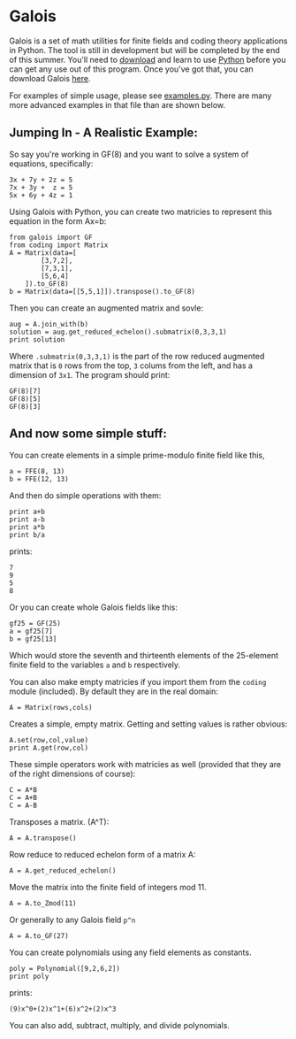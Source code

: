 Galois
======

Galois is a set of math utilities for finite fields and coding theory applications in Python.
The tool is still in development but will be completed by the end of this summer.
You'll need to <a href="http://www.python.org/download/">download</a> and learn to use 
<a href="http://www.python.org/">Python</a> before you can get any use out of this program.
Once you've got that, you can download Galois <a href="https://github.com/Glank/Galois/archive/master.zip">here</a>.

For examples of simple usage, please see 
<a href="https://github.com/Glank/Galois/blob/master/examples.py">examples.py</a>.
There are many more advanced examples in that file than are shown below.

Jumping In - A Realistic Example:
---------------------------------

So say you're working in GF(8) and you want to solve a system of equations, specifically:

    3x + 7y + 2z = 5
    7x + 3y +  z = 5
    5x + 6y + 4z = 1

Using Galois with Python, you can create two matricies to represent this equation in the form Ax=b:

    from galois import GF
    from coding import Matrix
    A = Matrix(data=[
            [3,7,2],
            [7,3,1],
            [5,6,4]
        ]).to_GF(8)
    b = Matrix(data=[[5,5,1]]).transpose().to_GF(8)
    
Then you can create an augmented matrix and sovle:

    aug = A.join_with(b)
    solution = aug.get_reduced_echelon().submatrix(0,3,3,1)
    print solution

Where `.submatrix(0,3,3,1)` is the part of the row reduced augmented matrix that is
`0` rows from the top, `3` colums from the left, and has a dimension of `3x1`.
The program should print:

    GF(8)[7]
    GF(8)[5]
    GF(8)[3]

And now some simple stuff:
--------------------------

You can create elements in a simple prime-modulo finite field like this,

    a = FFE(8, 13)
    b = FFE(12, 13)

And then do simple operations with them:

    print a+b
    print a-b
    print a*b
    print b/a
    
prints:

    7
    9
    5
    8
    
Or you can create whole Galois fields like this:

    gf25 = GF(25)
    a = gf25[7]
    b = gf25[13]

Which would store the seventh and thirteenth elements of the 25-element finite field to the variables `a` and `b` respectively.
    
You can also make empty matricies if you import them from the `coding` module (included).
By default they are in the real domain:

    A = Matrix(rows,cols)

Creates a simple, empty matrix. Getting and setting values is rather obvious:

    A.set(row,col,value)
    print A.get(row,col)

These simple operators work with matricies as well (provided that they are of the right dimensions of course):

    C = A*B
    C = A+B
    C = A-B

Transposes a matrix. (A^T):

    A = A.transpose()

Row reduce to reduced echelon form of a matrix A:

    A = A.get_reduced_echelon()

Move the matrix into the finite field of integers mod 11.

    A = A.to_Zmod(11)

Or generally to any Galois field `p^n`

    A = A.to_GF(27)

You can create polynomials using any field elements as constants.

    poly = Polynomial([9,2,6,2])
    print poly

prints:

    (9)x^0+(2)x^1+(6)x^2+(2)x^3
    
You can also add, subtract, multiply, and divide polynomials.
